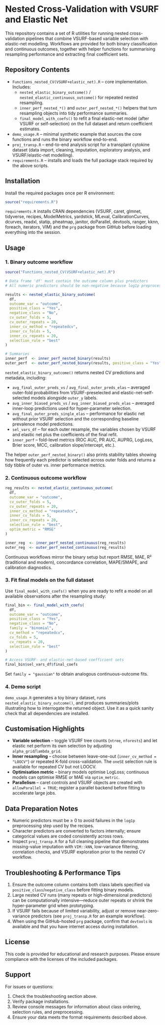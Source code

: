 # Nested Cross-Validation with VSURF and Elastic Net

This repository contains a set of R utilities for running nested cross-validation pipelines that combine VSURF-based variable selection with elastic-net modelling.  Workflows are provided for both binary classification and continuous outcomes, together with helper functions for summarising resampling performance and extracting final coefficient sets.

## Repository Contents

- `Functions_nested_CV(VSURF+elastic_net).R` – core implementation.  Includes:
  - `nested_elastic_binary_outcome()` / `nested_elastic_continuous_outcome()` for repeated nested resampling.
  - `inner_perf_nested_*()` and `outer_perf_nested_*()` helpers that turn resampling objects into tidy performance summaries.
  - `final_model_with_coefs()` to refit a final elastic-net model (after VSURF or self-selection) on the full dataset and return coefficient estimates.
- `demo_usage.R` – minimal synthetic example that sources the core functions and runs the binary workflow end-to-end.
- `proj_transp.R` – end-to-end analysis script for a transplant cytokine dataset (data import, cleaning, imputation, exploratory analysis, and VSURF/elastic-net modelling).
- `requirements.R` – installs and loads the full package stack required by the above scripts.

## Installation

Install the required packages once per R environment:

```r
source("requirements.R")
```

`requirements.R` installs CRAN dependencies (VSURF, caret, glmnet, tidyverse, recipes, ModelMetrics, yardstick, MLeval, CalibrationCurves, dcurves, readxl, statip, pheatmap, janitor, doParallel, devtools, ranger, kknn, foreach, iterators, VIM) and the `prg` package from GitHub before loading everything into the session.

## Usage

### 1. Binary outcome workflow

```r
source("Functions_nested_CV(VSURF+elastic_net).R")

# Data frame 'df' must contain the outcome column plus predictors
# All numeric predictors should be non-negative because log1p preprocessing is applied

results <- nested_elastic_binary_outcome(
  df,
  outcome_var = "outcome",
  positive_class = "Yes",
  negative_class = "No",
  cv_outer_folds = 5,
  cv_outer_repeats = 20,
  inner_cv_method = "repeatedcv",
  inner_cv_folds = 5,
  inner_cv_repeats = 20,
  selection_rule = "best"
)

# Summaries
inner_perf  <- inner_perf_nested_binary(results)
outer_perf  <- outer_perf_nested_binary(results, positive_class = "Yes")
```

`nested_elastic_binary_outcome()` returns nested CV predictions and metadata, including:

- `avg_final_outer_preds_vs` / `avg_final_outer_preds_elas` – averaged outer-fold probabilities from VSURF-preselected and elastic-net-self-selected models alongside `outer_y` labels.
- `avg_inner_biased_preds_vs` / `avg_inner_biased_preds_elas` – averaged inner-loop predictions used for hyper-parameter selection.
- `avg_final_outer_preds_single_elas` – performance for elastic net without prior VSURF selection and the corresponding baseline prevalence model predictions.
- `sel_vars_df` – for each outer resample, the variables chosen by VSURF and elastic net plus the coefficients of the final refit.
- `inner_perf` – fold-level metrics (ROC AUC, PR AUC, AUPRG, LogLoss, Brier score, MCC, calibration slope/intercept, etc.).

The helper `outer_perf_nested_binary()` also prints stability tables showing how frequently each predictor is selected across outer folds and returns a tidy tibble of outer vs. inner performance metrics.

### 2. Continuous outcome workflow

```r
reg_results <- nested_elastic_continuous_outcome(
  df,
  outcome_var = "outcome",
  cv_outer_folds = 5,
  cv_outer_repeats = 20,
  inner_cv_method = "repeatedcv",
  inner_cv_folds = 5,
  inner_cv_repeats = 20,
  selection_rule = "best",
  optim_metric = "RMSE"
)

inner_reg  <- inner_perf_nested_continuous(reg_results)
outer_reg  <- outer_perf_nested_continuous(reg_results)
```

Continuous workflows mirror the binary setup but report RMSE, MAE, R² (traditional and modern), concordance correlation, MAPE/SMAPE, and calibration diagnostics.

### 3. Fit final models on the full dataset

Use `final_model_with_coefs()` when you are ready to refit a model on all available observations after the resampling study:

```r
final_bin <- final_model_with_coefs(
  df,
  outcome_var = "outcome",
  positive_class = "Yes",
  negative_class = "No",
  family = "binomial",
  cv_method = "repeatedcv",
  cv_folds = 5,
  cv_repeats = 20,
  selection_rule = "best"
)

# Access VSURF- and elastic-net-based coefficient sets
final_bin$sel_vars_df$final_coefs
```

Set `family = "gaussian"` to obtain analogous continuous-outcome fits.

### 4. Demo script

`demo_usage.R` generates a toy binary dataset, runs `nested_elastic_binary_outcome()`, and produces summaries/plots illustrating how to interrogate the returned object.  Use it as a quick sanity check that all dependencies are installed.

## Customisation Highlights

- **Variable selection** – toggle VSURF tree counts (`ntree`, `nforests`) and let elastic net perform its own selection by adjusting `alpha_grid`/`lambda_grid`.
- **Inner resampling** – choose between leave-one-out (`inner_cv_method = "LOOCV"`) or repeated K-fold cross-validation.  The `oneSE` selection rule is available for repeated CV but not LOOCV.
- **Optimisation metric** – binary models optimise LogLoss; continuous models can optimise RMSE or MAE via `optim_metric`.
- **Parallelism** – caret controls and VSURF objects are created with `allowParallel = TRUE`; register a parallel backend before fitting to accelerate large jobs.

## Data Preparation Notes

- Numeric predictors must be ≥ 0 to avoid failures in the `log1p` preprocessing step used by the recipes.
- Character predictors are converted to factors internally; ensure categorical values are coded consistently across rows.
- Inspect `proj_transp.R` for a full cleaning pipeline that demonstrates missing-value imputation with `VIM::kNN`, low-variance filtering, correlation checks, and VSURF exploration prior to the nested CV workflow.

## Troubleshooting & Performance Tips

1. Ensure the outcome column contains both class labels specified via `positive_class`/`negative_class` before fitting binary models.
2. Large nested CV runs (many repeats or high-dimensional predictors) can be computationally intensive—reduce outer repeats or shrink the hyper-parameter grid when prototyping.
3. If VSURF fails because of limited variability, adjust or remove near-zero-variance predictors (see `proj_transp.R` for an example workflow).
4. When using the GitHub-hosted `prg` package, confirm that `devtools` is available and that you have internet access during installation.

## License

This code is provided for educational and research purposes.  Please ensure compliance with the licenses of the included packages.

## Support

For issues or questions:
1. Check the troubleshooting section above.
2. Verify package installations.
3. Review console messages for information about class ordering, selection rules, and preprocessing.
4. Ensure your data meets the format requirements described above.
